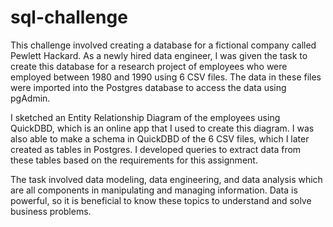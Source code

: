 # sql-challenge

This challenge involved creating a database for a fictional company called Pewlett Hackard. As a newly hired data engineer, I was given the task to create this database for a research project of employees who were employed between 1980 and 1990 using 6 CSV files. The data in these files were imported into the Postgres database to access the data using pgAdmin.

I sketched an Entity Relationship Diagram of the employees using QuickDBD, which is an online app that I used to create this diagram. I was also able to make a schema in QuickDBD of the 6 CSV files, which I later created as tables in Postgres. I developed queries to extract data from these tables based on the requirements for this assignment. 

The task involved data modeling, data engineering, and data analysis which are all components in manipulating and managing information. Data is powerful, so it is beneficial to know these topics to understand and solve business problems.
